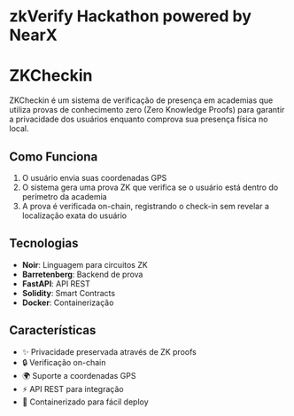 # zkVerify Hackathon powered by NearX

# ZKCheckin

ZKCheckin é um sistema de verificação de presença em academias que utiliza provas de conhecimento zero (Zero Knowledge Proofs) para garantir a privacidade dos usuários enquanto comprova sua presença física no local.

## Como Funciona

1. O usuário envia suas coordenadas GPS
2. O sistema gera uma prova ZK que verifica se o usuário está dentro do perímetro da academia
3. A prova é verificada on-chain, registrando o check-in sem revelar a localização exata do usuário

## Tecnologias

- **Noir**: Linguagem para circuitos ZK
- **Barretenberg**: Backend de prova
- **FastAPI**: API REST
- **Solidity**: Smart Contracts
- **Docker**: Containerização

## Características

- ✨ Privacidade preservada através de ZK proofs
- 🔒 Verificação on-chain
- 🌍 Suporte a coordenadas GPS
- ⚡ API REST para integração
- 🐳 Containerizado para fácil deploy

